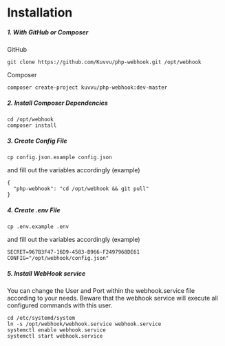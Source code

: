 # Installation

##### 1. With GitHub or Composer

GitHub
```
git clone https://github.com/Kuvvu/php-webhook.git /opt/webhook
```

Composer
```
composer create-project kuvvu/php-webhook:dev-master
```

##### 2. Install Composer Dependencies

```
cd /opt/webhook
composer install
```

##### 3. Create Config File

```
cp config.json.example config.json
```

and fill out the variables accordingly (example)

```
{
  "php-webhook": "cd /opt/webhook && git pull"
}
```

##### 4. Create .env File

```
cp .env.example .env
```

and fill out the variables accordingly (example)

```
SECRET=967B3F47-16D9-4583-B966-F2497968DE61
CONFIG="/opt/webhook/config.json"
```

##### 5. Install WebHook service

You can change the User and Port within the webhook.service file according to your needs. Beware that the webhook service will execute all configured commands with this user.

```
cd /etc/systemd/system
ln -s /opt/webhook/webhook.service webhook.service
systemctl enable webhook.service
systemctl start webhook.service
```
